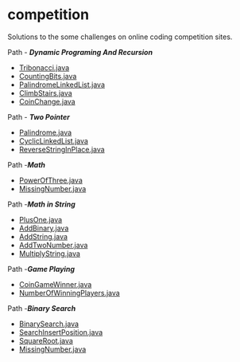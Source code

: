 # competition
Solutions to the some challenges on online coding competition sites.

Path - _**Dynamic Programing And Recursion**_
- [Tribonacci.java](leetcode/src/main/java/org/competition/leetcode/dp/Tribonacci.java)
- [CountingBits.java](leetcode/dp/CountingBits.java)
- [PalindromeLinkedList.java](leetcode/linkedlist/PalindromeLinkedList.java)
- [ClimbStairs.java](leetcode/src/main/java/org/competition/leetcode/dp/ClimbStairs.java)
- [CoinChange.java](leetcode/src/main/java/org/competition/leetcode/recursive/CoinChange.java)

Path - _**Two Pointer**_
- [Palindrome.java](leetcode/src/main/java/org/competition/leetcode/array/Palindrome2.java)
- [CyclicLinkedList.java](leetcode/src/main/java/org/competition/leetcode/linkedlist/CyclicLinkedList.java)
- [ReverseStringInPlace.java](leetcode/src/main/java/org/competition/leetcode/strings/ReverseStringInPlace.java)

Path -_**Math**_
- [PowerOfThree.java](leetcode/src/main/java/org/competition/leetcode/math/PowerOfThree.java)
- [MissingNumber.java](leetcode/src/main/java/org/competition/leetcode/math/MissingNumber.java)

Path -_**Math in String**_
 - [PlusOne.java](leetcode/src/main/java/org/competition/leetcode/array/PlusOne.java)
 - [AddBinary.java](leetcode/src/main/java/org/competition/leetcode/strings/AddBinary.java)
 - [AddString.java](leetcode/src/main/java/org/competition/leetcode/strings/AddString.java)
 - [AddTwoNumber.java](https://github.com/codeWriter9/competition/blob/master/leetcode/src/main/java/org/competition/leetcode/linkedlist/AddTwoNumber.java)
 - [MultiplyString.java](leetcode/src/main/java/org/competition/leetcode/strings/MultiplyString.java)

Path -_**Game Playing**_
 - [CoinGameWinner.java](leetcode/src/main/java/org/competition/leetcode/game/CoinGameWinner.java)
 - [NumberOfWinningPlayers.java](leetcode/src/main/java/org/competition/leetcode/game/NumberOfWinningPlayers.java)

Path -_**Binary Search**_
 - [BinarySearch.java](leetcode/src/main/java/org/competition/leetcode/array/BinarySearch.java)
 - [SearchInsertPosition.java](leetcode/src/main/java/org/competition/leetcode/binarysearch/SearchInsertPosition.java)
 - [SquareRoot.java](leetcode/src/main/java/org/competition/leetcode/math/SquareRoot.java)
 - [MissingNumber.java](leetcode/src/main/java/org/competition/leetcode/math/MissingNumber.java)
